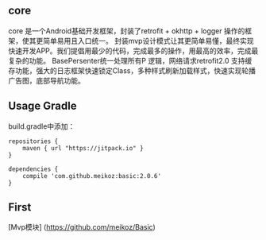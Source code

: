 ## core
core 是一个Android基础开发框架，封装了retrofit + okhttp + logger 操作的框架，使其更简单易用且入口统一。
封装mvp设计模式让其更简单易懂，最终实现快速开发APP。我们提倡用最少的代码，完成最多的操作，用最高的效率，完成最复杂的功能。
BasePersenter统一处理所有P 逻辑，网络请求retrofit2.0 支持缓存功能，强大的日志框架快速锁定Class，多种样式刷新加载样式，快速实现轮播广告图，底部导航功能。

## Usage Gradle
build.gradle中添加：
```
repositories {
    maven { url "https://jitpack.io" }
}

dependencies {
    compile 'com.github.meikoz:basic:2.0.6'
}
```

## First


[Mvp模块]
(https://github.com/meikoz/Basic)
